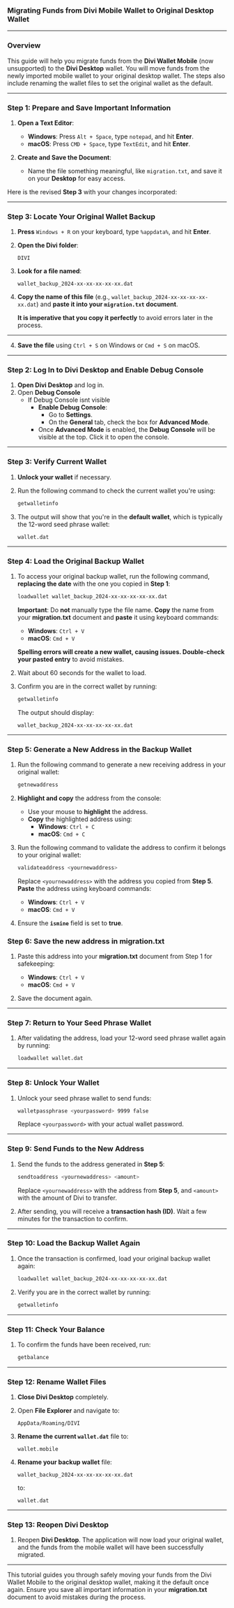 ### Migrating Funds from Divi Mobile Wallet to Original Desktop Wallet

---

### Overview

This guide will help you migrate funds from the **Divi Wallet Mobile** (now unsupported) to the **Divi Desktop** wallet. You will move funds from the newly imported mobile wallet to your original desktop wallet. The steps also include renaming the wallet files to set the original wallet as the default.

---

### Step 1: Prepare and Save Important Information

1. **Open a Text Editor**:
   - **Windows**: Press `Alt + Space`, type `notepad`, and hit **Enter**.
   - **macOS**: Press `CMD + Space`, type `TextEdit`, and hit **Enter**.
   
2. **Create and Save the Document**:
   - Name the file something meaningful, like `migration.txt`, and save it on your **Desktop** for easy access.
   
Here is the revised **Step 3** with your changes incorporated:

---

### Step 3: Locate Your Original Wallet Backup

1. **Press** `Windows + R` on your keyboard, type `%appdata%`, and hit **Enter**.
   
2. **Open the Divi folder**:
   ```
   DIVI
   ```
   
3. **Look for a file named**:
   ```
   wallet_backup_2024-xx-xx-xx-xx-xx.dat
   ```
   
4. **Copy the name of this file** (e.g., `wallet_backup_2024-xx-xx-xx-xx-xx.dat`) and **paste it into your `migration.txt` document**.

   **It is imperative that you copy it perfectly** to avoid errors later in the process.

---

4. **Save the file** using `Ctrl + S` on Windows or `Cmd + S` on macOS.

---

### Step 2: Log In to Divi Desktop and Enable Debug Console

1. **Open Divi Desktop** and log in.
2. Open **Debug Console** 
   - If Debug Console isnt visible
     - **Enable Debug Console**:
        - Go to **Settings**.
        - On the **General** tab, check the box for **Advanced Mode**.
     - Once **Advanced Mode** is enabled, the **Debug Console** will be visible at the top. Click it to open the console.

---

### Step 3: Verify Current Wallet

1. **Unlock your wallet** if necessary.
   
2. Run the following command to check the current wallet you're using:
   ```bash
   getwalletinfo
   ```
   
3. The output will show that you're in the **default wallet**, which is typically the 12-word seed phrase wallet:
   ```
   wallet.dat
   ```

---

### Step 4: Load the Original Backup Wallet

1. To access your original backup wallet, run the following command, **replacing the date** with the one you copied in **Step 1**:
   ```bash
   loadwallet wallet_backup_2024-xx-xx-xx-xx-xx.dat
   ```
   **Important**: Do **not** manually type the file name. **Copy** the name from your **migration.txt** document and **paste** it using keyboard commands:
   - **Windows**: `Ctrl + V`
   - **macOS**: `Cmd + V`

   **Spelling errors will create a new wallet, causing issues. Double-check your pasted entry** to avoid mistakes.

2. Wait about 60 seconds for the wallet to load.

3. Confirm you are in the correct wallet by running:
   ```bash
   getwalletinfo
   ```
   The output should display:
   ```
   wallet_backup_2024-xx-xx-xx-xx-xx.dat
   ```

---

### Step 5: Generate a New Address in the Backup Wallet

1. Run the following command to generate a new receiving address in your original wallet:
   ```bash
   getnewaddress
   ```

2. **Highlight and copy** the address from the console:
   - Use your mouse to **highlight** the address.
   - **Copy** the highlighted address using:
     - **Windows**: `Ctrl + C`
     - **macOS**: `Cmd + C`
   

3. Run the following command to validate the address to confirm it belongs to your original wallet:
   ```bash
   validateaddress <yournewaddress>
   ```
   Replace `<yournewaddress>` with the address you copied from **Step 5**. **Paste** the address using keyboard commands:
   - **Windows**: `Ctrl + V`
   - **macOS**: `Cmd + V`

4. Ensure the **`ismine`** field is set to **true**.

### Step 6: Save the new address in migration.txt
1. Paste this address into your **migration.txt** document from Step 1 for safekeeping:
   - **Windows**: `Ctrl + V`
   - **macOS**: `Cmd + V`

2. Save the document again.

---

### Step 7: Return to Your Seed Phrase Wallet

1. After validating the address, load your 12-word seed phrase wallet again by running:
   ```bash
   loadwallet wallet.dat
   ```

---

### Step 8: Unlock Your Wallet

1. Unlock your seed phrase wallet to send funds:
   ```bash
   walletpassphrase <yourpassword> 9999 false
   ```
   Replace `<yourpassword>` with your actual wallet password.

---

### Step 9: Send Funds to the New Address

1. Send the funds to the address generated in **Step 5**:
   ```bash
   sendtoaddress <yournewaddress> <amount>
   ```
   Replace `<yournewaddress>` with the address from **Step 5**, and `<amount>` with the amount of Divi to transfer.

2. After sending, you will receive a **transaction hash (ID)**. Wait a few minutes for the transaction to confirm.

---

### Step 10: Load the Backup Wallet Again

1. Once the transaction is confirmed, load your original backup wallet again:
   ```bash
   loadwallet wallet_backup_2024-xx-xx-xx-xx-xx.dat
   ```

2. Verify you are in the correct wallet by running:
   ```bash
   getwalletinfo
   ```

---

### Step 11: Check Your Balance

1. To confirm the funds have been received, run:
   ```bash
   getbalance
   ```

---

### Step 12: Rename Wallet Files

1. **Close Divi Desktop** completely.

2. Open **File Explorer** and navigate to:
   ```
   AppData/Roaming/DIVI
   ```

3. **Rename the current `wallet.dat`** file to:
   ```
   wallet.mobile
   ```

4. **Rename your backup wallet** file:
   ```
   wallet_backup_2024-xx-xx-xx-xx-xx.dat
   ```
   to:
   ```
   wallet.dat
   ```

---

### Step 13: Reopen Divi Desktop

1. Reopen **Divi Desktop**. The application will now load your original wallet, and the funds from the mobile wallet will have been successfully migrated.

---

This tutorial guides you through safely moving your funds from the Divi Wallet Mobile to the original desktop wallet, making it the default once again. Ensure you save all important information in your **migration.txt** document to avoid mistakes during the process.
